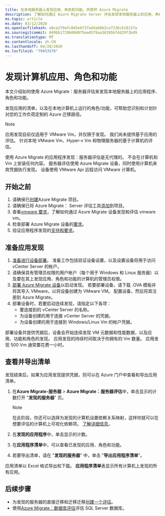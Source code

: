 ```yaml
---
title: 在本地服务器上发现应用、角色和功能，并提供 Azure Migrate
description: 了解如何通过 Azure Migrate Server 评估发现本地服务器上的应用、角色和功能。
ms.topic: article
ms.date: 03/12/2020
ms.openlocfilehash: e8ce279afc845ebf37ad4ab8b2ce7236cb18137a
ms.sourcegitcommit: 849bb1729b89d075eed579aa36395bf4d29f3bd9
ms.translationtype: MT
ms.contentlocale: zh-CN
ms.lasthandoff: 04/28/2020
ms.locfileid: "79453576"
---
```

# <a name="discover-machine-apps-roles-and-features"></a>发现计算机应用、角色和功能

本文介绍如何使用 Azure Migrate：服务器评估来发现本地服务器上的应用程序、角色和功能。

发现应用的清单，以及在本地计算机上运行的角色/功能，可帮助您识别和计划针对您的工作负荷定制的 Azure 迁移路径。

> [!NOTE]
> 应用发现目前仅适用于 VMware Vm，并仅限于发现。 我们尚未提供基于应用的评估。 针对本地 VMware Vm、Hyper-v Vm 和物理服务器的基于计算机的评估。

使用 Azure Migrate 的应用程序发现：服务器评估是无代理的。 不会在计算机和 Vm 上安装任何内容。 服务器评估使用 Azure Migrate 设备，同时使用计算机来宾凭据执行发现。 设备使用 VMware Api 远程访问 VMware 计算机。


## <a name="before-you-start"></a>开始之前

1. 请确保已[创建](how-to-add-tool-first-time.md)Azure Migrate 项目。
2. 请确保已将 Azure Migrate： Server 评估工具[添加](how-to-assess.md)到项目。
4. 查看[vmware 要求](migrate-support-matrix-vmware.md#vmware-requirements)，了解如何通过 Azure Migrate 设备发现和评估 vmware vm。
5. 检查部署 Azure Migrate 设备的[要求](migrate-appliance.md)。
6. 验证应用程序发现的[支持和要求](migrate-support-matrix-vmware.md#application-discovery)。

## <a name="prepare-for-app-discovery"></a>准备应用发现

1. [准备进行设备部署](tutorial-prepare-vmware.md)。 准备工作包括验证设备设置，以及设置设备将用于访问 vCenter Server 的帐户。
2. 请确保具有管理员权限的用户帐户（每个用于 Windows 和 Linux 服务器）以及要在其上发现应用、角色和功能的计算机的管理员权限。
3. [部署 Azure Migrate 设备](how-to-set-up-appliance-vmware.md)以启动发现。 若要部署设备，请下载 .OVA 模板并将其导入 VMware，以将设备创建为 VMware VM。 配置设备，然后将其注册到 Azure Migrate。
2. 部署设备时，若要启动连续发现，请指定以下各项：
    - 要连接到的 vCenter Server 的名称。
    - 为设备创建的用于连接 vCenter Server 的凭据。
    - 为设备创建的用于连接到 Windows/Linux Vm 的帐户凭据。

部署设备并提供凭据后，设备会开始连续发现 VM 元数据和性能数据，以及应用、功能和角色的发现。  应用发现的持续时间取决于你拥有的 Vm 数量。 应用发现 500 Vm 通常要花费一小时。

## <a name="review-and-export-the-inventory"></a>查看并导出清单

发现结束后，如果为应用发现提供凭据，则可以在 Azure 门户中查看和导出应用清单。

1. 在**Azure Migrate-服务器** > **Azure Migrate：服务器评估**中，单击显示的计数打开 "**发现的服务器**" 页。

    > [!NOTE]
    > 在此阶段，你还可以选择为发现的计算机设置依赖关系映射，这样你就可以在想要评估的计算机上可视化依赖项。 [了解详细信息](how-to-create-group-machine-dependencies.md)。

2. 在**发现的应用程序**中，单击显示的计数。
3. 在**应用程序清单**中，可以查看已发现的应用、角色和功能。
4. 若要导出清单，请在 "**发现的服务器**" 中，单击 "**导出应用程序清单**"。

应用清单以 Excel 格式导出和下载。 **应用程序清单**表显示所有计算机上发现的所有应用。

## <a name="next-steps"></a>后续步骤

- 为发现的服务器的直接迁移和迁移迁移[创建一个评估](how-to-create-assessment.md)。
- 使用[Azure Migrate：数据库评估](https://docs.microsoft.com/sql/dma/dma-assess-sql-data-estate-to-sqldb?view=sql-server-2017)评估 SQL Server 数据库。
